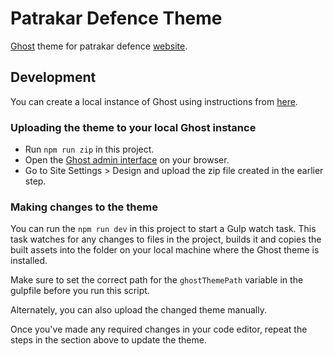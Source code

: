 # Patrakar Defence Theme

[Ghost](https://ghost.org) theme for patrakar defence [website](https://patrakardefence.in).

## Development

You can create a local instance of Ghost using instructions from [here](https://ghost.org/docs/install/local/).

### Uploading the theme to your local Ghost instance

- Run `npm run zip` in this project.
- Open the [Ghost admin interface](http://localhost:2368/ghost) on your browser.
- Go to Site Settings > Design and upload the zip file created in the earlier step.

### Making changes to the theme

You can run the `npm run dev` in this project to start a Gulp watch task.
This task watches for any changes to files in the project, builds it and copies the built assets into the folder on your local machine where the Ghost theme is installed.

Make sure to set the correct path for the `ghostThemePath` variable in the gulpfile before you run this script.

Alternately, you can also upload the changed theme manually.

Once you've made any required changes in your code editor, repeat the steps in the section above to update the theme.
